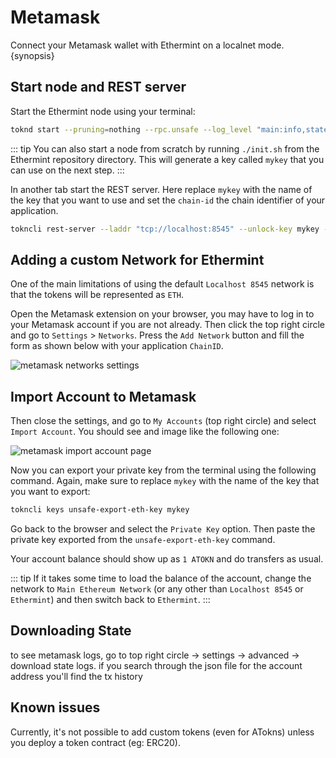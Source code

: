 <!--
order: 2
-->

# Metamask

Connect your Metamask wallet with Ethermint on a localnet mode. {synopsis}

## Start node and REST server

Start the Ethermint node using your terminal:

```bash
toknd start --pruning=nothing --rpc.unsafe --log_level "main:info,state:info,mempool:info"
```

::: tip
You can also start a node from scratch by running `./init.sh` from the Ethermint repository directory. This will generate a key called `mykey` that you can use on the next step.
:::

In another tab start the REST server. Here replace `mykey` with the name of the key that you want to use and set the `chain-id` the chain identifier of your application.

```bash
tokncli rest-server --laddr "tcp://localhost:8545" --unlock-key mykey --chain-id 1
```

## Adding a custom Network for Ethermint

One of the main limitations of using the default `Localhost 8545` network is that the tokens will be represented as `ETH`.

Open the Metamask extension on your browser, you may have to log in to your Metamask account if you
are not already. Then click the top right circle and go to `Settings` > `Networks`. Press the `Add
Network` button and fill the form as shown below with your application `ChainID`.

![metamask networks settings](./img/metamask_network_settings.png)

## Import Account to Metamask

Then close the settings, and go to `My Accounts` (top right circle) and select `Import Account`. You should see and image like the following one:

![metamask import account page](./img/metamask_import.png)

Now you can export your private key from the terminal using the following command. Again, make sure
to replace `mykey` with the name of the key that you want to export:

```bash
tokncli keys unsafe-export-eth-key mykey
```

Go back to the browser and select the `Private Key` option. Then paste the private key exported from
the `unsafe-export-eth-key` command.

Your account balance should show up as `1 ATOKN` and do transfers as usual.

::: tip
If it takes some time to load the balance of the account, change the network to `Main Ethereum
Network` (or any other than `Localhost 8545` or `Ethermint`) and then switch back to `Ethermint`.
:::

## Downloading State

to see metamask logs, go to top right circle -> settings -> advanced -> download state logs. if you search through the json file for the account address you'll find the tx history

## Known issues

Currently, it's not possible to add custom tokens (even for ATokns) unless you deploy a token contract (eg: ERC20).
